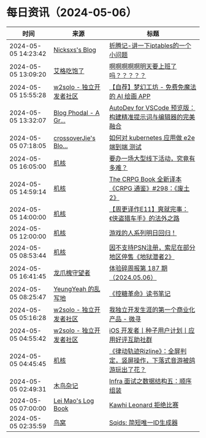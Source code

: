 ﻿# 每日资讯（2024-05-06）

|时间|来源|标题|
|---|---|---|
|2024-05-05 14:23:42|[Nicksxs's Blog](https://nicksxs.me/atom.xml)|[折腾记-讲一下iptables的一个小问题](https://nicksxs.me/2024/05/05/%E6%8A%98%E8%85%BE%E8%AE%B0-%E8%AE%B2%E4%B8%80%E4%B8%8Biptables%E7%9A%84%E4%B8%80%E4%B8%AA%E5%B0%8F%E9%97%AE%E9%A2%98/)|
|2024-05-05 13:09:20|[艾格吃饱了](https://feedpress.me/wx-aigechibaole)|[啊啊啊啊啊明天要上班了吗？？？？？](http://mp.weixin.qq.com/s?__biz=MjM5NTYxODQyMA%3D%3D&mid=2653452252&idx=1&sn=2cb63cb831fba2eac30b25c401ef743f)|
|2024-05-05 15:55:28|[w2solo - 独立开发者社区](https://w2solo.com/topics/feed)|[【自荐】梦幻工坊 - 免费免魔法的 AI 绘画 APP](https://w2solo.com/topics/4596)|
|2024-05-05 13:32:07|[Blog Phodal - A Gr...](https://www.phodal.com/blog/feeds/rss/)|[AutoDev for VSCode 预览版：构建精准提示词与编辑器的完美融合](http://www.phodal.com/blog/autodev-for-vscode-the-ai-powered-coding-wizard/)|
|2024-05-05 07:18:05|[crossoverJie's Blo...](https://crossoverjie.top/atom.xml)|[如何对 kubernetes 应用做 e2e 端到端 测试](http://crossoverjie.top/2024/05/05/ob/operator-e2e-test/)|
|2024-05-05 16:05:00|[机核](https://www.gcores.com/rss)|[要办一场大型线下活动，究竟有多难？](https://www.gcores.com/articles/181266)|
|2024-05-05 14:59:14|[机核](https://www.gcores.com/rss)|[The CRPG Book 全新译本 《CRPG 通鉴》#298：《废土 2》](https://www.gcores.com/articles/181272)|
|2024-05-05 14:00:00|[机核](https://www.gcores.com/rss)|[【周更译作E11】爽就完事：《侠盗猎车手》的法外之路](https://www.gcores.com/articles/181217)|
|2024-05-05 12:00:00|[机核](https://www.gcores.com/rss)|[游戏的人系列明日回归！](https://www.gcores.com/videos/181261)|
|2024-05-05 08:53:44|[机核](https://www.gcores.com/rss)|[因不支持PSN注册，索尼在部分地区停售《地狱潜者2》](https://www.gcores.com/articles/181254)|
|2024-05-05 16:41:45|[龙爪槐守望者](http://www.ftium4.com/rss.xml)|[体验碎周报第 187 期（2024.05.06）](https://www.ftium4.com/ux-weekly-187.html)|
|2024-05-05 08:25:47|[YeungYeah 的乱写地](http://scottyeung.top/atom.xml)|[《控糖革命》读书笔记](https://scottyeung.top/2024/control-sugar/)|
|2024-05-05 05:16:28|[w2solo - 独立开发者社区](https://w2solo.com/topics/feed)|[我独立开发生涯的第一个商业化产品 - 微寻](https://w2solo.com/topics/4595)|
|2024-05-05 04:55:42|[w2solo - 独立开发者社区](https://w2solo.com/topics/feed)|[iOS 开发者丨种子用户计划丨应用好评互助社群](https://w2solo.com/topics/4594)|
|2024-05-05 04:45:45|[机核](https://www.gcores.com/rss)|[《律动轨迹Rizline》：全屏判定，竖屏操作，下落式音游被鸽游玩出了花？](https://www.gcores.com/articles/181247)|
|2024-05-05 02:49:31|[木鸟杂记](https://www.qtmuniao.com/atom.xml)|[Infra 面试之数据结构五：顺序组装](https://www.qtmuniao.com/2024/05/05/infra-interview-tcp/)|
|2024-05-05 07:00:00|[Lei Mao's Log Book](https://leimao.github.io/atom.xml)|[Kawhi Leonard 拒绝比赛](https://leimao.github.io/essay/Kawhi-Leonard-%E6%8B%92%E7%BB%9D%E6%AF%94%E8%B5%9B/)|
|2024-05-05 02:35:59|[鸟窝](https://colobu.com/atom.xml)|[Sqids: 简短唯一ID生成器](https://colobu.com/2024/05/05/Sqids-short-unique-identifiers-generators/)|
